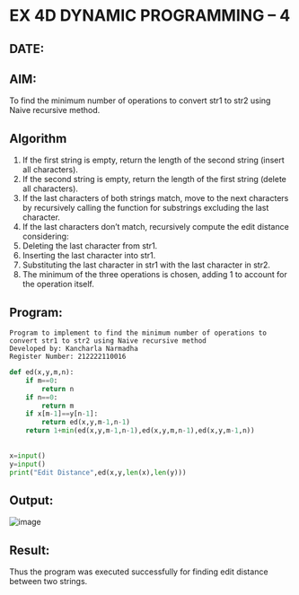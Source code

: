 
# EX 4D DYNAMIC PROGRAMMING – 4
## DATE:
## AIM:
To find the minimum number of operations to convert str1 to str2 using Naive recursive method.

## Algorithm
1. If the first string is empty, return the length of the second string (insert all characters).
2. If the second string is empty, return the length of the first string (delete all characters).
3. If the last characters of both strings match, move to the next characters by recursively calling the function for substrings excluding the last character.
4. If the last characters don’t match, recursively compute the edit distance considering:
5. Deleting the last character from str1.
6. Inserting the last character into str1.
7. Substituting the last character in str1 with the last character in str2.
8. The minimum of the three operations is chosen, adding 1 to account for the operation itself.  

## Program:
```
Program to implement to find the minimum number of operations to convert str1 to str2 using Naive recursive method
Developed by: Kancharla Narmadha
Register Number: 212222110016
```

```py
def ed(x,y,m,n):
    if m==0:
        return n
    if n==0:
        return m
    if x[m-1]==y[n-1]:
        return ed(x,y,m-1,n-1)
    return 1+min(ed(x,y,m-1,n-1),ed(x,y,m,n-1),ed(x,y,m-1,n))
    
    
x=input()
y=input()
print("Edit Distance",ed(x,y,len(x),len(y)))

```

## Output:
![image](https://github.com/user-attachments/assets/5fb0bc4f-7a36-4e8b-a386-e62847a6ad42)



## Result:
Thus the program was executed successfully for finding edit distance between two strings.
